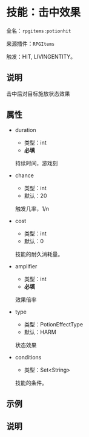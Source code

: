 # 技能：击中效果

<!-- 本文件是通过游戏内 `/rpgitem gen-wiki` 命令生成的。 -->
<!-- 请只在对应的 "beginCustomXXXX" 与 "endCustomXXXX" 间编辑。  -->
<!-- 如果您想修改技能或其属性的描述， -->
<!-- 请修改 "resources/lang/zh_CN.yml" 中对应的项。 -->

全名：`rpgitems:potionhit`

来源插件：`RPGItems`

触发：HIT, LIVINGENTITY。

<!-- beginCustomHeader -->
<!-- endCustomHeader -->

## 说明

击中后对目标施放状态效果
<!-- beginCustomDescription -->
<!-- endCustomDescription -->

## 属性

* duration

  * 类型：int
  * **必填**

  持续时间，游戏刻

* chance

  * 类型：int
  * 默认：20

  触发几率，1/n

* cost

  * 类型：int
  * 默认：0

  技能的耐久消耗量。

* amplifier

  * 类型：int
  * **必填**

  效果倍率

* type

  * 类型：PotionEffectType
  * 默认：HARM

  状态效果

* conditions

  * 类型：Set&lt;String&gt;

  技能的条件。

<!-- beginCustomProperties -->
<!-- endCustomProperties -->

## 示例

<!-- beginCustomExample -->
<!-- endCustomExample -->

## 说明

<!-- beginCustomNote -->
<!-- endCustomNote -->